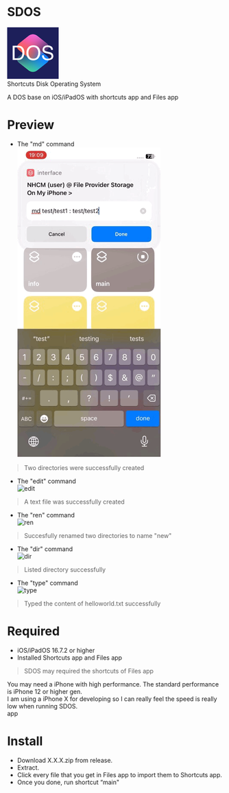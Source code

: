 # SDOS
![SDOS](/icon.png)  
Shortcuts Disk Operating System  

A DOS base on iOS/iPadOS with shortcuts app and Files app  
# Preview
* The "md" command  
![md](preview.gif)  
> Two directories were successfully created
* The "edit" command  
![edit](preview2.gif)
> A text file was successfully created
* The "ren" command  
![ren](preview3.gif)
> Succesfully renamed two directories to name "new"
* The "dir" command  
![dir](preview4.gif)
> Listed directory successfully
* The "type" command  
![type](preview5.gif)
> Typed the content of helloworld.txt successfully
# Required
* iOS/iPadOS 16.7.2 or higher
* Installed Shortcuts app and Files app  
> SDOS may required the shortcuts of Files app

You may need a iPhone with high performance. The standard performance is iPhone 12 or higher gen.  
I am using a iPhone X for developing so I can really feel the speed is really low when running SDOS.  
app
# Install
* Download X.X.X.zip from release.
* Extract.
* Click every file that you get in Files app to import them to Shortcuts app.
* Once you done, run shortcut “main"
